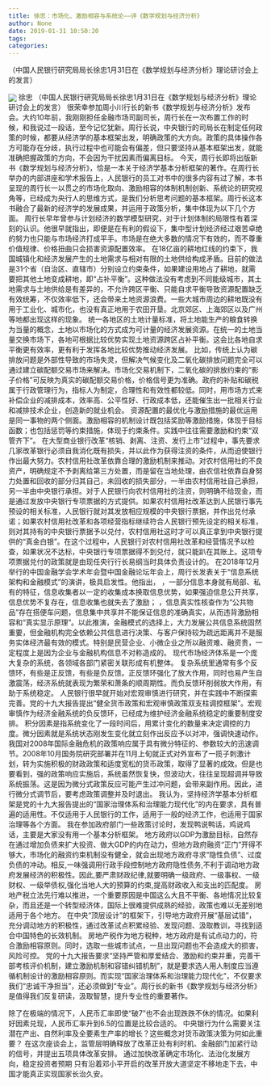 ```yaml
---
title: 徐忠：市场化、激励相容与系统论——评《数学规划与经济分析》
author: None
date: 2019-01-31 10:50:20
tags: 
categories: 
---
```

（中国人民银行研究局局长徐忠1月31日在《数学规划与经济分析》理论研讨会上的发言）
<!-- more -->
<img align="center" border="0" src="https://imgcdn.yicai.com/uppics/images/2019/01/94c4e2b83137e729d948ac20d4fbf519.jpg" />
徐忠
（中国人民银行研究局局长徐忠1月31日在《数学规划与经济分析》理论研讨会上的发言）
很荣幸参加周小川行长的新书《数学规划与经济分析》发布会。大约10年前，我刚刚担任金融市场司副司长，周行长在一次布置工作的时候，和我说过一段话，至今记忆犹新。周行长说，中央银行的司局长在制定任何政策的时候，都要从经济学的基本框架出发，明确政策的大方向。政策的具体操作各方可能存在分歧，执行过程中也可能会有偏差，但只要坚持从基本框架出发，就能准确把握政策的方向，不会因为干扰因素而偏离目标。
今天，周行长即将出版新书《数学规划与经济分析》，恰是一本关于经济学基本分析框架的著作。在周行长举办的内部讲座和学术报告上，人民银行的员工对书中的很多内容有过了解，本书呈现的周行长一以贯之的市场化取向、激励相容的体制机制创新、系统论的研究视角等，已经成为央行人的思维方式，是我们分析思考问题的基本框架。周行长这本书融合了最新的经济学的发展成果，并运用于政策分析，集中体现为以下几个方面。
周行长早年曾参与计划经济的数学模型研究，对于计划体制的局限性有着深刻的认识。他很早就指出，即便是在有利的假设下，集中型计划经济经过艰苦卓绝的努力也只能与市场经济打成平手。市场是在绝大多数的情况下有效的，而不尊重价值规律、价格扭曲只会损害资源配置效率。
在18亿亩的耕地红线的约束下，我国城镇化和经济发展产生的土地需求与相对有限的土地供给构成矛盾。目前的做法是31个省（自治区、直辖市）分别设立约束条件，如果建设用地占了耕地，就需要把其他土地变成耕地，即“占补平衡”。这种做法没有考虑到不同能级城市，其土地需求与土地供给是有差异的，不允许跨区平衡、只能自求平衡导致资源配置缺乏有效统筹，不仅效率低下，还会带来土地资源浪费。一些大城市周边的耕地既没有用于工业化、城市化，也没有真正地用于农田开垦。北京郊区、上海郊区以及广州等地都出现这样的现象。
统一各地区的土地计量标准，将土地能生产的粮食转换为当量的概念，土地以市场化的方式成为可计量的经济发展资源。在统一的土地当量交换市场下，各地可根据比较优势实现土地资源跨区占补平衡。这会比各地自求平衡更有效率，更有利于发挥各地比较优势推动经济发展。
比如，传统上认为碳排放问题是外部性导致的市场失灵，但解决气候变化及二氧化碳排放问题完全可以通过建立碳配额交易市场来解决。市场化交易机制下，二氧化碳的排放约束的“影子价格”可反映为真实的碳配额交易价格，价格信号更为准确。政府的补贴和碳税属于行政管理行为，指标人为制定，合理性和有效性都较低。同时，用市场方式来补偿企业的减排成本，效率高、公平性好、行政成本低，还能催生出一批相关行业和减排技术企业，创造新的就业机会。
资源配置的最优化与激励措施的最优运用是同一事物的两个侧面。激励相容的机制设计既包括奖励等激励措施，体现于目标函数；也包括惩罚等约束措施，体现于约束条件。实践中往往需要激励和约束“双管齐下”。
在大型商业银行改革“核销、剥离、注资、发行上市”过程中，事先要求几家改革银行必须自我消化既有损失，并以此作为获得注资的条件，从而迫使银行作出最大努力。农村信用社改革依靠合理的激励机制来推动。对农村信用社的不良资产，明确规定不予剥离给第三方处置，而是留在当地处理，由农信社依靠自身努力处置和回收的部分归其自己，未回收的损失部分，一半由农村信用社自己承担，另一半由中央银行承担。对于人民银行向农村信用社的注资，则明确不给现金，而是通过发放中央银行专项票据的方式提供。如果农村信用社改革达到人民银行事先预设的相关标准，人民银行就对其发放相应规模的中央银行票据，并作出兑付承诺；如果农村信用社改革和各项经营指标继续符合人民银行预先设定的相关标准，则对其持有的中央银行票据予以兑付，农村信用社这时才可以真正拿到中央银行提供的“真金白银”。在这个过程中，人民银行对农村信用社改革和经营情况予以检查，如果状况不达标，中央银行专项票据得不到兑付，就只能趴在其账上。这项专项票据兑付的政策就是由现任央行行长易纲当时具体负责设计的。
在2018年12月举行的中国金融学会学术年会暨中国金融论坛年会上，周行长发表关于“信息系统架构和金融模式”的演讲，极具启发性。他指出，
，一部分信息本身就有局部、私有的特征，信息收集者以一定的收集成本换取信息优势，如果强迫信息公开共享，信息优势不复存在，信息收集也就失去了激励；
，信息真实性核查作为“公共物品”存在搭便车问题，信息集中共享并不能保证信息的准确真实，从而违背激励相容和“真实显示原理”。以此推演，金融模式的选择上，大力发展公共信息系统固然重要，但金融机构完全依赖公共信息进行决策、与客户保持较为疏远距离并不是服务实体经济最有效的模式。特别是民营企业、小微企业之所以融资难、融资贵，一定程度上是因为企业与金融机构信息不对称造成的。
现代市场经济体系是一个庞大复杂的系统，各领域各部门紧密关联形成有机整体。
复杂系统里通常有多个反馈环，有些是正反馈，有些是负反馈。正反馈环强化了放大作用，同时也易产生自激震荡，经济系统就表现为繁荣和萧条的顺周期性。而负反馈环削弱放大作用，有助于系统稳定。
人民银行很早就开始对宏观审慎进行研究，并在实践中不断探索完善。党的十九大报告提出“健全货币政策和宏观审慎政策双支柱调控框架”。宏观审慎作为经济金融系统的负反馈环，已经成为维护经济金融系统稳定的重要制度安排。
积分因素是指系统变化了一段时间后，用累计变化的数量来决定调控的力度。微分因素就是系统状态刚发生变化就立刻作出反应予以对冲，强调快速动作。我国对2008年国际金融危机的政策响应属于具有微分特征的、参数较大的迅速调节。2008年10月国务院研究部署并在11月上旬就正式对外宣布了一揽子刺激计划，转为实施积极的财政政策和适度宽松的货币政策，取得了显著的成效。但是也要看到，强的政策响应实施后，系统虽然恢复快，但波动大，往往呈现超调并导致系统振荡。这是因为微分式政策反应可能产生过冲问题，会带来副作用。因此，进行微分式调节后，要考虑政策调整并及时退出。
我认为，坚持经济学基本分析框架是党的十九大报告提出的“国家治理体系和治理能力现代化”的内在要求，具有普遍的适用性。不仅适用于人民银行的工作，适用于一般的经济工作，也适用于国家治理等各个方面。
我在参加政府部门一些政策讨论时，发现鸭说鸭话，鸡说鸡话，主要是大家没有用一个基本分析框架。
地方政府以GDP为激励目标，自然存在通过增加负债来扩大投资、做大GDP的内在动力，但地方政府融资“正门”开得不够大，市场化的融资约束机制没有健全，就会出现地方政府寻求“隐性负债”、过度负债的冲动。相反,一味强调用行政手段控制地方政府隐性债务,不利于调动地方政府发展经济的积极性。因此,要严肃财政纪律,就要明确一级政府、一级事权、一级财权、一级举债权,强化当地人大的预算的约束,提高财政收入和支出的匹配度。
房地产税立法先行难以推进，一个重要原因是中国这么大且不平衡、各地情况比较复杂，而且还是一个转型经济体，国际上很难提供成熟的经验，政策也难以无差别地适用于各个地方。
在中央“顶层设计”的框架下，引导地方政府开展“基层试错”，充分调动地方的积极性，通过改革试点积累经验、发现问题、汲取教训，寻找到适合中国特色的长效机制。
房地产税作为地方税种，地方政府是有试点动力的，符合激励相容原则。同时，选取一些城市试点，一旦出现问题也不会造成大的损害，风险可控。
党的十九大报告要求“坚持严管和厚爱结合、激励和约束并重，完善干部考核评价机制，建立激励机制和容错纠错机制”，就是要求选人用人制度应当遵循机制设计的激励相容原则。而实现“国家治理体系和治理能力现代化”，不仅要求我们“忠诚干净担当”，还必须做到“专业”。周行长的新书《数学规划与经济分析》是值得我们反复研读，汲取智慧，提升专业性的重要著作。
 
 
除了在极端的情况下，人民币汇率即使“破7”也不会出现跌跌不休的情况。如果利好因素兑现，人民币汇率升到6.5的位置是比较合适的。
中央银行为什么需要关注潜在产出、自然利率及全要素生产率的增长？这些概念对货币政策决策为何如此重要？
在这次座谈会上，监管层明确释放了改革正处有利时机、金融部门加紧行动的信号，并提出五项具体改革安排。
通过加快改革确定市场化、法治化发展方向，稳定投资者预期
只有沿着邓小平开启的改革开放大道坚定不移地走下去，中国才能真正实现国家长治久安。
